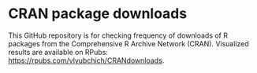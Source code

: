 # CRAN package downloads

This GitHub repository is for checking frequency of downloads of R packages from the Comprehensive R Archive Network (CRAN). 
Visualized results are available on RPubs: https://rpubs.com/vlyubchich/CRANdownloads. 
